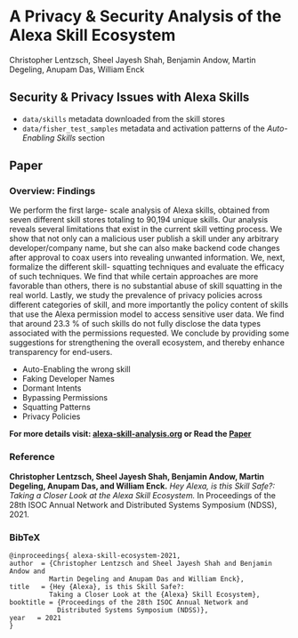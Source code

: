 A Privacy & Security Analysis of the Alexa Skill Ecosystem
==========================================================
Christopher Lentzsch, Sheel Jayesh Shah, Benjamin Andow, Martin Degeling, Anupam Das, William Enck

Security & Privacy Issues with Alexa Skills
-------------------------------------------

  * `data/skills` metadata downloaded from the skill stores
  * `data/fisher_test_samples` metadata and activation patterns of the *Auto-Enabling Skills* section

Paper
-----

### Overview: Findings


We perform the first large- scale analysis of Alexa skills, obtained
from seven different skill stores totaling to 90,194 unique skills. Our
analysis reveals several limitations that exist in the current skill
vetting process. We show that not only can a malicious user publish a
skill under any arbitrary developer/company name, but she can also make
backend code changes after approval to coax users into revealing
unwanted information. We, next, formalize the different skill- squatting
techniques and evaluate the efficacy of such techniques. We find that
while certain approaches are more favorable than others, there is no
substantial abuse of skill squatting in the real world. Lastly, we study
the prevalence of privacy policies across different categories of skill,
and more importantly the policy content of skills that use the Alexa
permission model to access sensitive user data. We find that around 23.3
% of such skills do not fully disclose the data types associated with
the permissions requested. We conclude by providing some suggestions for
strengthening the overall ecosystem, and thereby enhance transparency
for end-users.

  * Auto-Enabling the wrong skill
  * Faking Developer Names
  * Dormant Intents
  * Bypassing Permissions
  * Squatting Patterns
  * Privacy Policies

**For more details visit: [alexa-skill-analysis.org][0] or Read the [Paper][1]**

### Reference

**Christopher Lentzsch, Sheel Jayesh Shah, Benjamin Andow, Martin
Degeling, Anupam Das, and William Enck.** _Hey Alexa, is this Skill Safe?:
Taking a Closer Look at the Alexa Skill Ecosystem._ In Proceedings of the
28th ISOC Annual Network and Distributed Systems Symposium (NDSS), 2021.

### BibTeX

    @inproceedings{ alexa-skill-ecosystem-2021,
    author  = {Christopher Lentzsch and Sheel Jayesh Shah and Benjamin Andow and 
              Martin Degeling and Anupam Das and William Enck},
    title   = {Hey {Alexa}, is this Skill Safe?: 
              Taking a Closer Look at the {Alexa} Skill Ecosystem},
    booktitle = {Proceedings of the 28th ISOC Annual Network and 
                Distributed Systems Symposium (NDSS)},
    year   = 2021
    }
              

[0]: https://alexa-skill-analysis.org/
[1]: https://alexa-skill-analysis.org/
